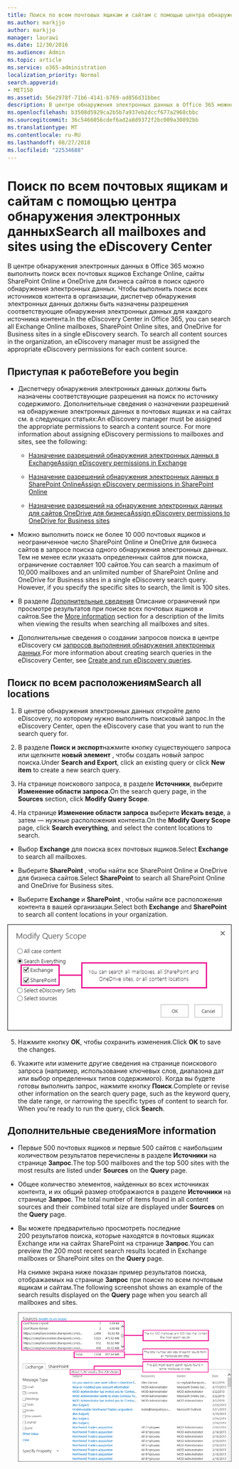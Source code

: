 ```yaml
---
title: Поиск по всем почтовых ящикам и сайтам с помощью центра обнаружения электронных данных
ms.author: markjjo
author: markjjo
manager: laurawi
ms.date: 12/30/2016
ms.audience: Admin
ms.topic: article
ms.service: o365-administration
localization_priority: Normal
search.appverid:
- MET150
ms.assetid: 56e2978f-71b6-4141-b769-ad856d31bbec
description: В центре обнаружения электронных данных в Office 365 можно выполнить поиск всех почтовых ящиков Exchange Online, сайты SharePoint Online и OneDrive для бизнеса сайтов в поиск одного обнаружения электронных данных. Чтобы выполнить поиск всех источников контента в организации, диспетчер обнаружения электронных данных должны быть назначены разрешения соответствующие обнаружения электронных данных для каждого источника контента.
ms.openlocfilehash: b3508d5929ca2b5b7a937eb2dccf677a2968cbbc
ms.sourcegitcommit: 36c5466056cdef6ad2a8d9372f2bc009a30892bb
ms.translationtype: MT
ms.contentlocale: ru-RU
ms.lasthandoff: 08/27/2018
ms.locfileid: "22534688"
---
```

# <a name="search-all-mailboxes-and-sites-using-the-ediscovery-center"></a><span data-ttu-id="978b1-104">Поиск по всем почтовых ящикам и сайтам с помощью центра обнаружения электронных данных</span><span class="sxs-lookup"><span data-stu-id="978b1-104">Search all mailboxes and sites using the eDiscovery Center</span></span>

<span data-ttu-id="978b1-p102">В центре обнаружения электронных данных в Office 365 можно выполнить поиск всех почтовых ящиков Exchange Online, сайты SharePoint Online и OneDrive для бизнеса сайтов в поиск одного обнаружения электронных данных. Чтобы выполнить поиск всех источников контента в организации, диспетчер обнаружения электронных данных должны быть назначены разрешения соответствующие обнаружения электронных данных для каждого источника контента.</span><span class="sxs-lookup"><span data-stu-id="978b1-p102">In the eDiscovery Center in Office 365, you can search all Exchange Online mailboxes, SharePoint Online sites, and OneDrive for Business sites in a single eDiscovery search. To search all content sources in the organization, an eDiscovery manager must be assigned the appropriate eDiscovery permissions for each content source.</span></span> 
  
## <a name="before-you-begin"></a><span data-ttu-id="978b1-107">Приступая к работе</span><span class="sxs-lookup"><span data-stu-id="978b1-107">Before you begin</span></span>

- <span data-ttu-id="978b1-p103">Диспетчеру обнаружения электронных данных должны быть назначены соответствующие разрешения на поиск по источнику содержимого. Дополнительные сведения о назначении разрешений на обнаружение электронных данных в почтовых ящиках и на сайтах см. в следующих статьях:</span><span class="sxs-lookup"><span data-stu-id="978b1-p103">An eDiscovery manager must be assigned the appropriate permissions to search a content source. For more information about assigning eDiscovery permissions to mailboxes and sites, see the following:</span></span> 
    
  - [<span data-ttu-id="978b1-110">Назначение разрешений обнаружения электронных данных в Exchange</span><span class="sxs-lookup"><span data-stu-id="978b1-110">Assign eDiscovery permissions in Exchange</span></span>](https://go.microsoft.com/fwlink/p/?LinkId=526886)
    
  - [<span data-ttu-id="978b1-111">Назначение разрешений обнаружения электронных данных в SharePoint Online</span><span class="sxs-lookup"><span data-stu-id="978b1-111">Assign eDiscovery permissions in SharePoint Online</span></span>](https://go.microsoft.com/fwlink/p/?LinkId=526885)
    
  - [<span data-ttu-id="978b1-112">Назначение разрешений на обнаружение электронных данных для сайтов OneDrive для бизнеса</span><span class="sxs-lookup"><span data-stu-id="978b1-112">Assign eDiscovery permissions to OneDrive for Business sites</span></span>](assign-permissions-to-onedrive-for-business-sites.md)
    
- <span data-ttu-id="978b1-p104">Можно выполнить поиск не более 10 000 почтовых ящиков и неограниченное число SharePoint Online и OneDrive для бизнеса сайтов в запросе поиска одного обнаружения электронных данных. Тем не менее если указать определенных сайтов для поиска, ограничение составляет 100 сайтов.</span><span class="sxs-lookup"><span data-stu-id="978b1-p104">You can search a maximum of 10,000 mailboxes and an unlimited number of SharePoint Online and OneDrive for Business sites in a single eDiscovery search query. However, if you specify the specific sites to search, the limit is 100 sites.</span></span>
    
- <span data-ttu-id="978b1-115">В разделе [Дополнительные сведения](search-all-mailboxes-and-sites-with-ediscovery.md#moreinfo) Описание ограничений при просмотре результатов при поиске всех почтовых ящиков и сайтов.</span><span class="sxs-lookup"><span data-stu-id="978b1-115">See the [More information](search-all-mailboxes-and-sites-with-ediscovery.md#moreinfo) section for a description of the limits when viewing the results when searching all mailboxes and sites.</span></span> 
    
- <span data-ttu-id="978b1-116">Дополнительные сведения о создании запросов поиска в центре eDiscovery см [запросов выполнения обнаружения электронных данных](https://go.microsoft.com/fwlink/p/?LinkID=404032).</span><span class="sxs-lookup"><span data-stu-id="978b1-116">For more information about creating search queries in the eDiscovery Center, see [Create and run eDiscovery queries](https://go.microsoft.com/fwlink/p/?LinkID=404032).</span></span>
    
## <a name="search-all-locations"></a><span data-ttu-id="978b1-117">Поиск по всем расположениям</span><span class="sxs-lookup"><span data-stu-id="978b1-117">Search all locations</span></span>

1. <span data-ttu-id="978b1-118">В центре обнаружения электронных данных откройте дело eDiscovery, по которому нужно выполнить поисковый запрос.</span><span class="sxs-lookup"><span data-stu-id="978b1-118">In the eDiscovery Center, open the eDiscovery case that you want to run the search query for.</span></span>
    
2. <span data-ttu-id="978b1-119">В разделе **Поиск и экспорт**нажмите кнопку существующего запроса или щелкните **новый элемент** , чтобы создать новый запрос поиска.</span><span class="sxs-lookup"><span data-stu-id="978b1-119">Under **Search and Export**, click an existing query or click **New item** to create a new search query.</span></span> 
    
3. <span data-ttu-id="978b1-120">На странице поискового запроса, в разделе **Источники**, выберите **Изменение области запроса**.</span><span class="sxs-lookup"><span data-stu-id="978b1-120">On the search query page, in the **Sources** section, click **Modify Query Scope**.</span></span>
    
4. <span data-ttu-id="978b1-121">На странице **Изменение области запроса** выберите **Искать везде**, а затем — нужные расположения контента.</span><span class="sxs-lookup"><span data-stu-id="978b1-121">On the **Modify Query Scope** page, click **Search everything**, and select the content locations to search.</span></span>
    
  - <span data-ttu-id="978b1-122">Выбор **Exchange** для поиска всех почтовых ящиков.</span><span class="sxs-lookup"><span data-stu-id="978b1-122">Select **Exchange** to search all mailboxes.</span></span> 
    
  - <span data-ttu-id="978b1-123">Выберите **SharePoint** , чтобы найти все SharePoint Online и OneDrive для бизнеса сайтов.</span><span class="sxs-lookup"><span data-stu-id="978b1-123">Select **SharePoint** to search all SharePoint Online and OneDrive for Business sites.</span></span> 
    
  - <span data-ttu-id="978b1-124">Выберите **Exchange** и **SharePoint** , чтобы найти все расположения контента в вашей организации.</span><span class="sxs-lookup"><span data-stu-id="978b1-124">Select both **Exchange** and **SharePoint** to search all content locations in your organization.</span></span> 
    
![Поиск по всем почтовым ящикам и сайтам](media/e1f919ab-5596-43bb-a3c9-626cd41067b3.gif)
  
5. <span data-ttu-id="978b1-126">Нажмите кнопку **OK**, чтобы сохранить изменения.</span><span class="sxs-lookup"><span data-stu-id="978b1-126">Click **OK** to save the changes.</span></span> 
    
6. <span data-ttu-id="978b1-p105">Укажите или измените другие сведения на странице поискового запроса (например, использование ключевых слов, диапазона дат или выбор определенных типов содержимого). Когда вы будете готовы выполнить запрос, нажмите кнопку **Поиск**.</span><span class="sxs-lookup"><span data-stu-id="978b1-p105">Complete or revise other information on the search query page, such as the keyword query, the date range, or narrowing the specific types of content to search for. When you're ready to run the query, click **Search**.</span></span> 
    
## <a name="more-information"></a><span data-ttu-id="978b1-129">Дополнительные сведения</span><span class="sxs-lookup"><span data-stu-id="978b1-129">More information</span></span>
<span data-ttu-id="978b1-130"><a name="moreinfo"> </a></span><span class="sxs-lookup"><span data-stu-id="978b1-130"></span></span>

- <span data-ttu-id="978b1-131">Первые 500 почтовых ящиков и первые 500 сайтов с наибольшим количеством результатов перечислены в разделе **Источники** на странице **Запрос**.</span><span class="sxs-lookup"><span data-stu-id="978b1-131">The top 500 mailboxes and the top 500 sites with the most results are listed under **Sources** on the **Query** page.</span></span> 
    
- <span data-ttu-id="978b1-132">Общее количество элементов, найденных во всех источниках контента, и их общий размер отображаются в разделе **Источники** на странице **Запрос**. 
</span><span class="sxs-lookup"><span data-stu-id="978b1-132">The total number of items found in all content sources and their combined total size are displayed under **Sources** on the **Query** page.</span></span> 
    
- <span data-ttu-id="978b1-133">Вы можете предварительно просмотреть последние 200 результатов поиска, которые находятся в почтовых ящиках Exchange или на сайтах SharePoint на странице **Запрос**.</span><span class="sxs-lookup"><span data-stu-id="978b1-133">You can preview the 200 most recent search results located in Exchange mailboxes or SharePoint sites on the **Query** page.</span></span> 
    
    <span data-ttu-id="978b1-134">На снимке экрана ниже показан пример результатов поиска, отображаемых на странице **Запрос** при поиске по всем почтовым ящикам и сайтам.</span><span class="sxs-lookup"><span data-stu-id="978b1-134">The following screenshot shows an example of the search results displayed on the **Query** page when you search all mailboxes and sites.</span></span> 
    
    ![Снимок экрана с результатами поиска во всех расположениях](media/4bf430f6-41ab-4bf6-afa9-33c3f6fd8b16.gif)
  

